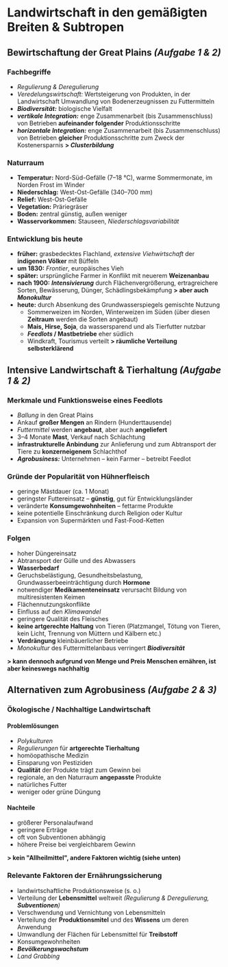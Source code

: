 # Landwirtschaft in den gemäßigten Breiten & Subtropen

## Bewirtschaftung der Great Plains *(Aufgabe 1 & 2)*

### Fachbegriffe
- *Regulierung & Deregulierung*
- *Veredelungswirtschaft:* Wertsteigerung von Produkten, in der Landwirtschaft Umwandlung von Bodenerzeugnissen zu Futtermitteln
- ***Biodiversität:*** biologische Vielfalt
- ***vertikale Integration:*** enge Zusammenarbeit (bis Zusammenschluss) von Betrieben **aufeinander folgender** Produktionsschritte
- ***horizontale Integration:*** enge Zusammenarbeit (bis Zusammenschluss) von Betrieben **gleicher** Produktionsschritte zum Zweck der Kostenersparnis
**> *Clusterbildung***

### Naturraum
- **Temperatur:** Nord-Süd-Gefälle (7–18 °C), warme Sommermonate, im Norden Frost im Winder
- **Niederschlag:** West-Ost-Gefälle (340–700 mm)
- **Relief:** West-Ost-Gefälle
- **Vegetation:** Präriegräser
- **Boden:** zentral günstig, außen weniger
- **Wasservorkommen:** Stauseen, *Niederschlagsvariabilität*

### Entwicklung bis heute
- **früher:** grasbedecktes Flachland, *extensive Viehwirtschaft* der **indigenen Völker** mit Büffeln
- **um 1830:** *Frontier*, europäisches Vieh
- **später:** ursprüngliche Farmer in Konflikt mit neuerem **Weizenanbau**
- **nach 1900:** ***Intensivierung*** durch Flächenvergrößerung, ertragreichere Sorten, Bewässerung, Dünger, Schädlingsbekämpfung **> aber auch *Monokultur***
- **heute:** durch Absenkung des Grundwasserspiegels gemischte Nutzung
	- Sommerweizen im Norden, Winterweizen im Süden (über diesen **Zeitraum** werden die Sorten angebaut)
	- **Mais, Hirse, Soja**, da wassersparend und als Tierfutter nutzbar
	- ***Feedlots* / Mastbetriebe** eher südlich
	- Windkraft, Tourismus verteilt
	**> räumliche Verteilung selbsterklärend**

## Intensive Landwirtschaft & Tierhaltung *(Aufgabe 1 & 2)*

### Merkmale und Funktionsweise eines Feedlots
- *Ballung* in den Great Plains
- Ankauf **großer Mengen** an Rindern (Hunderttausende)
- *Futtermittel* werden **angebaut**, aber auch **angeliefert**
- 3–4 Monate **Mast**, Verkauf nach Schlachtung
- **infrastrukturelle Anbindung** zur Anlieferung und zum Abtransport der Tiere zu **konzerneigenem** Schlachthof
- ***Agrobusiness:*** Unternehmen – kein Farmer – betreibt Feedlot

### Gründe der Popularität von Hühnerfleisch
- geringe Mästdauer (ca. 1 Monat)
- geringster Futtereinsatz – **günstig**, gut für Entwicklungsländer
- veränderte **Konsumgewohnheiten** – fettarme Produkte
- keine potentielle Einschränkung durch Religion oder Kultur
- Expansion von Supermärkten und Fast-Food-Ketten

### Folgen
- hoher Düngereinsatz
- Abtransport der Gülle und des Abwassers
- **Wasserbedarf**
- Geruchsbelästigung, Gesundheitsbelastung, Grundwasserbeeinträchtigung durch **Hormone**
- notwendiger **Medikamenteneinsatz** verursacht Bildung von multiresistenten Keimen
- Flächennutzungskonflikte
- Einfluss auf den *Klimawandel*
- geringere Qualität des Fleisches
- **keine artgerechte Haltung** von Tieren (Platzmangel, Tötung von Tieren, kein Licht, Trennung von Müttern und Kälbern etc.)
- **Verdrängung** kleinbäuerlicher Betriebe
- *Monokultur* des Futtermittelanbaus verringert ***Biodiversität***

 **> kann dennoch aufgrund von Menge und Preis Menschen ernähren, ist aber keineswegs nachhaltig**

## Alternativen zum Agrobusiness *(Aufgabe 2 & 3)*

### Ökologische / Nachhaltige Landwirtschaft

#### Problemlösungen
- *Polykulturen*
- *Regulierungen* für **artgerechte Tierhaltung**
- homöopathische Medizin
- Einsparung von Pestiziden
- **Qualität** der Produkte trägt zum Gewinn bei
- regionale, an den Naturraum **angepasste** Produkte
- natürliches Futter
- weniger oder grüne Düngung

#### Nachteile
- größerer Personalaufwand
- geringere Erträge
- oft von Subventionen abhängig
- höhere Preise bei vergleichbarem Gewinn

**> kein "Allheilmittel", andere Faktoren wichtig (siehe unten)**

### Relevante Faktoren der Ernährungssicherung
- landwirtschaftliche Produktionsweise (s. o.)
- Verteilung der **Lebensmittel** weltweit *(Regulierung & Deregulierung, **Subventionen**)*
- Verschwendung und Vernichtung von Lebensmitteln
- Verteilung der **Produktionsmitel** und des **Wissens** um deren Anwendung
- Umwandlung der Flächen für Lebensmittel für **Treibstoff**
- Konsumgewohnheiten
- ***Bevölkerungswachstum***
- *Land Grabbing*

<!--stackedit_data:
eyJoaXN0b3J5IjpbLTE2MTQ1MzYwNjQsLTEwMDQxMDY2NTQsLT
ExNjkwNDU2NzgsLTcwNDM0NjIwMiwxOTQ1MzgyMTEwLDc1MTU4
MzM4MiwtMTg1NDQyODk2NSwxMDg5MDc3NDE3LDE3ODIyNDA1NT
ddfQ==
-->
